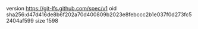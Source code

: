 version https://git-lfs.github.com/spec/v1
oid sha256:d47d416de8b6f202a70d400809b2023e8febccc2b1e037f0d273fc52404af599
size 1598
